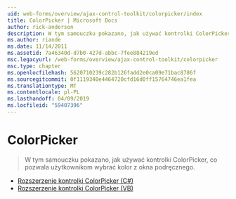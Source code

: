 ```yaml
---
uid: web-forms/overview/ajax-control-toolkit/colorpicker/index
title: ColorPicker | Microsoft Docs
author: rick-anderson
description: W tym samouczku pokazano, jak używać kontrolki ColorPicker, co pozwala użytkownikom wybrać kolor z okna podręcznego.
ms.author: riande
ms.date: 11/14/2011
ms.assetid: 7a46340d-d7b0-427d-abbc-7fee884219ed
msc.legacyurl: /web-forms/overview/ajax-control-toolkit/colorpicker
msc.type: chapter
ms.openlocfilehash: 5620710239c282b126fadd2e0ca09e71bac8786f
ms.sourcegitcommit: 0f1119340e4464720cfd16d0ff15764746ea1fea
ms.translationtype: MT
ms.contentlocale: pl-PL
ms.lasthandoff: 04/09/2019
ms.locfileid: "59407396"
---
```

# <a name="colorpicker"></a>ColorPicker

> W tym samouczku pokazano, jak używać kontrolki ColorPicker, co pozwala użytkownikom wybrać kolor z okna podręcznego.


- [Rozszerzenie kontrolki ColorPicker (C#)](using-the-colorpicker-control-extender-cs.md)
- [Rozszerzenie kontrolki ColorPicker (VB)](using-the-colorpicker-control-extender-vb.md)
